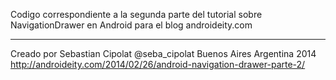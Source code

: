 Codigo correspondiente a la segunda parte del tutorial sobre NavigationDrawer en Android
para el blog androideity.com
****************************************************************************************
Creado por Sebastian Cipolat  @seba_cipolat
Buenos Aires Argentina 2014
http://androideity.com/2014/02/26/android-navigation-drawer-parte-2/
